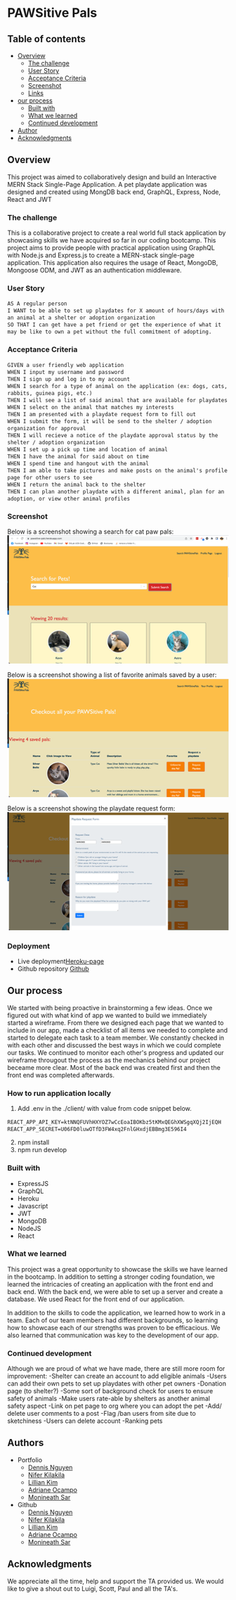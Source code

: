 # PAWSitive Pals
## Table of contents
- [Overview](#overview)
  - [The challenge](#the-challenge)
  - [User Story](#user-story)
  - [Acceptance Criteria](#acceptance-criteria)
  - [Screenshot](#screenshot)
  - [Links](#links)
- [our process](#my-process)
  - [Built with](#built-with)
  - [What we learned](#what-we-learned)
  - [Continued development](#continued-development)
- [Author](#author)
- [Acknowledgments](#acknowledgments)
## Overview
This project was aimed to collaboratively design and build an Interactive MERN Stack Single-Page Application. A pet playdate application was designed and created using MongDB back end, GraphQL, Express, Node, React and JWT
### The challenge
This is a collaborative project to create a real world full stack application by showcasing skills we have acquired so far in our coding bootcamp. This project aims to provide people with practical application using GraphQL with Node.js and Express.js to create a MERN-stack single-page application. This application also requires the usage of React, MongoDB, Mongoose ODM, and JWT as an authentication middleware.
### User Story
```
AS A regular person
I WANT to be able to set up playdates for X amount of hours/days with an animal at a shelter or adoption organization
SO THAT I can get have a pet friend or get the experience of what it may be like to own a pet without the full commitment of adopting.
```
### Acceptance Criteria
```
GIVEN a user friendly web application
WHEN I input my username and password
THEN I sign up and log in to my account
WHEN I search for a type of animal on the application (ex: dogs, cats, rabbits, guinea pigs, etc.) 
THEN I will see a list of said animal that are available for playdates
WHEN I select on the animal that matches my interests
THEN I am presented with a playdate request form to fill out
WHEN I submit the form, it will be send to the shelter / adoption organization for approval
THEN I will recieve a notice of the playdate approval status by the shelter / adoption organization
WHEN I set up a pick up time and location of animal
THEN I have the animal for said about on time
WHEN I spend time and hangout with the animal
THEN I am able to take pictures and make posts on the animal's profile page for other users to see
WHEN I return the animal back to the shelter
THEN I can plan another playdate with a different animal, plan for an adoption, or view other animal profiles
```
### Screenshot
Below is a screenshot showing a search for cat paw pals:
![search results of cats](./client/public/searchDemoScreenshot.png)

Below is a screenshot showing a list of favorite animals saved by a user:
![user's saved pets](./client/public/savedPetsDemoScreenshot.png)

Below is a screenshot showing the playdate request form:
![screenshot of playdate request form](./client/public/playdateRequestFormScreenshot.png)
### Deployment
- Live deployment[Heroku-page](https://pawsitive-pals.herokuapp.com)
- Github repository [Github](https://github.com/project-3-collab/Pawsitive-Pals)
## Our process
We started with being proactive in brainstorming a few ideas. Once we ​figured out with what kind of 
app we wanted to build we immediately started a wireframe. From there we designed each page that we 
wanted to include in our app, made a checklist of all items we needed to complete and started to delegate
each task to a team member. We constantly checked in with each other and discussed the best ways in which we could complete our tasks. We continued to monitor each other's progress and updated our wireframe througout the process as the mechanics behind our project beceame more clear. Most of the back end was created first and then the front end was completed afterwards. 
### How to run application locally
1. Add .env in the ./client/ with value from code snippet below.
```
REACT_APP_API_KEY=ktNNQFUVhHXYOZ7wCcEoaIBOKbz5tKMxQEGhXWSgqXQj2IjEQH
REACT_APP_SECRET=U06FD0luwOTfD3FW4xq2FnlGHxdjEBBmg3E596I4
```
2. npm install
3. npm run develop
### Built with
- ExpressJS
- GraphQL
- Heroku
- Javascript
- JWT
- MongoDB
- NodeJS
- React
### What we learned
This project was a great opportunity to showcase the skills we have learned in the bootcamp. In addition to setting a stronger coding foundation, we learned the intricacies of creating an application with the front end and back end. With the back end, we were able to set up a server and create a database. We used React for the front end of our application. 

In addition to the skills to code the application, we learned how to work in a team. Each of our team members had different backgrounds, so learning how to showcase each of our strengths was proven to be efficacious. We also learned that communication was key to the development of our app. 
### Continued development
Although we are proud of what we have made, there are still more room for improvement:
-Shelter can create an account to add eligible animals
-Users can add their own pets to set up playdates with other pet owners
-Donation page (to shelter?)
-Some sort of background check for users to ensure safety of animals
-Make users rate-able by shelters as another animal safety aspect
-Link on pet page to org where you can adopt the pet
-Add/ delete user comments to a post
-Flag /ban users from site due to sketchiness
-Users can delete account
-Ranking pets
## Authors
- Portfolio
  - [Dennis Nguyen]() 
  - [Nifer Kilakila](https://nanifer.github.io/Nifer-Kilakila-Portfolio-in-React/)
  - [Lillian Kim](https://liliankim.github.io/homework-2/)
  - [Adriane Ocampo](https://ocampoad.github.io/Adriane_Ocampo_Portfolio/)
  - [Monineath Sar](https://monineathsar.github.io/My_Portfolio-Challenge2/)
- Github
  - [Dennis Nguyen](https://github.com/dnsnguy08) 
  - [Nifer Kilakila](https://github.com/NaNifer)
  - [Lillian Kim](https://github.com/liliankim)
  - [Adriane Ocampo](https://github.com/ocampoad)
  - [Monineath Sar](https://github.com/monineathsar)
## Acknowledgments
We appreciate all the time, help and support the TA provided us. We would like to give a shout out to Luigi, Scott, Paul and all the TA's. 
